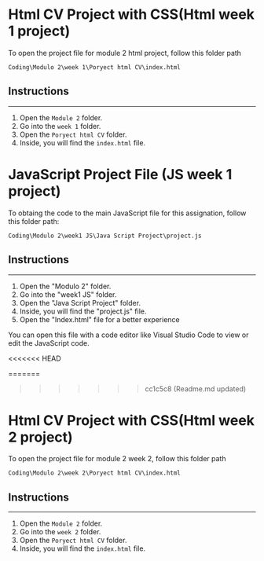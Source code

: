 # **Html CV Project with CSS(Html week 1 project)** #

To open the project file for module 2 html project, follow this folder path

`Coding\Modulo 2\week 1\Poryect html CV\index.html`

## **Instructions** ##
-------------
1. Open the `Module 2` folder.
2. Go into the `week 1` folder.
3. Open the `Poryect html CV` folder.
4. Inside, you will find the `index.html` file.


# **JavaScript Project File (JS week 1 project)** #

To obtaing the code to the main JavaScript file 
for this assignation, follow this folder path:

`Coding\Modulo 2\week1 JS\Java Script Project\project.js`

## **Instructions**  ##
-------------
1. Open the "Modulo 2" folder.
2. Go into the "week1 JS" folder.
3. Open the "Java Script Project" folder.
4. Inside, you will find the "project.js" file.
5. Open the "Index.html" file for a better experience

You can open this file with a code editor like Visual Studio Code to view or edit the JavaScript code.

<<<<<<< HEAD

=======
>>>>>>> cc1c5c8 (Readme.md updated)
# **Html CV Project with CSS(Html week 2 project)** #

To open the project file for module 2  week 2, follow this folder path

`Coding\Modulo 2\week 2\Poryect html CV\index.html`

## **Instructions** ##
-------------
1. Open the `Module 2` folder.
2. Go into the `week 2` folder.
3. Open the `Poryect html CV` folder.
4. Inside, you will find the `index.html` file.
